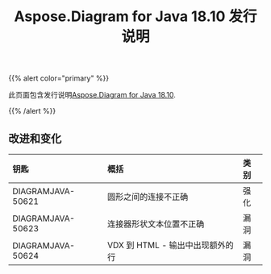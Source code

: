 ﻿---
title: Aspose.Diagram for Java 18.10 发行说明
type: docs
weight: 30
url: /zh/java/aspose-diagram-for-java-18-10-release-notes/
---
{{% alert color="primary" %}} 

此页面包含发行说明[Aspose.Diagram for Java 18.10](https://docs.aspose.com/diagram/java/aspose-diagram-for-java-18-10-release-notes/).

{{% /alert %}} 
## **改进和变化**

|**钥匙**|**概括**|**类别**|
|:- |:- |:- |
|DIAGRAMJAVA-50621|圆形之间的连接不正确|强化|
|DIAGRAMJAVA-50623|连接器形状文本位置不正确|漏洞|
|DIAGRAMJAVA-50624|VDX 到 HTML - 输出中出现额外的行|漏洞|


